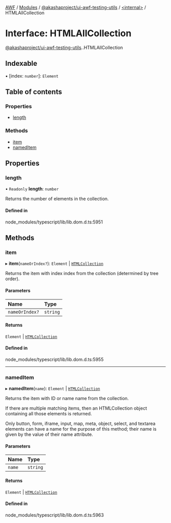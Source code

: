[AWF](../README.md) / [Modules](../modules.md) / [@akashaproject/ui-awf-testing-utils](../modules/akashaproject_ui_awf_testing_utils.md) / [<internal\>](../modules/akashaproject_ui_awf_testing_utils._internal_.md) / HTMLAllCollection

# Interface: HTMLAllCollection

[@akashaproject/ui-awf-testing-utils](../modules/akashaproject_ui_awf_testing_utils.md).[<internal>](../modules/akashaproject_ui_awf_testing_utils._internal_.md).HTMLAllCollection

## Indexable

▪ [index: `number`]: `Element`

## Table of contents

### Properties

- [length](akashaproject_ui_awf_testing_utils._internal_.HTMLAllCollection.md#length)

### Methods

- [item](akashaproject_ui_awf_testing_utils._internal_.HTMLAllCollection.md#item)
- [namedItem](akashaproject_ui_awf_testing_utils._internal_.HTMLAllCollection.md#nameditem)

## Properties

### length

• `Readonly` **length**: `number`

Returns the number of elements in the collection.

#### Defined in

node_modules/typescript/lib/lib.dom.d.ts:5951

## Methods

### item

▸ **item**(`nameOrIndex?`): `Element` \| [`HTMLCollection`](../modules/akashaproject_ui_awf_testing_utils._internal_.md#htmlcollection)

Returns the item with index index from the collection (determined by tree order).

#### Parameters

| Name | Type |
| :------ | :------ |
| `nameOrIndex?` | `string` |

#### Returns

`Element` \| [`HTMLCollection`](../modules/akashaproject_ui_awf_testing_utils._internal_.md#htmlcollection)

#### Defined in

node_modules/typescript/lib/lib.dom.d.ts:5955

___

### namedItem

▸ **namedItem**(`name`): `Element` \| [`HTMLCollection`](../modules/akashaproject_ui_awf_testing_utils._internal_.md#htmlcollection)

Returns the item with ID or name name from the collection.

If there are multiple matching items, then an HTMLCollection object containing all those elements is returned.

Only button, form, iframe, input, map, meta, object, select, and textarea elements can have a name for the purpose of this method; their name is given by the value of their name attribute.

#### Parameters

| Name | Type |
| :------ | :------ |
| `name` | `string` |

#### Returns

`Element` \| [`HTMLCollection`](../modules/akashaproject_ui_awf_testing_utils._internal_.md#htmlcollection)

#### Defined in

node_modules/typescript/lib/lib.dom.d.ts:5963
